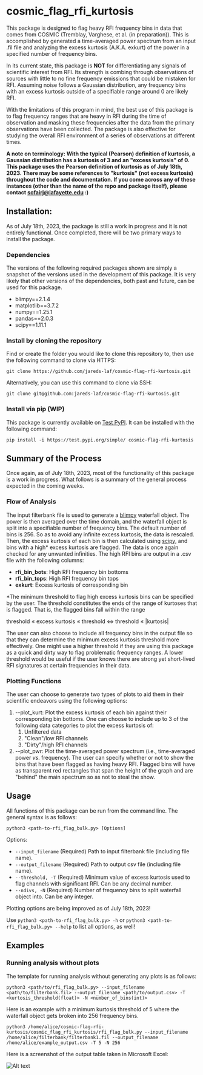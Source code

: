 # cosmic_flag_rfi_kurtosis

This package is designed to flag heavy RFI frequency bins in data that comes from COSMIC (Tremblay, Varghese, et al. (in preparation)). This is accomplished by generated a time-averaged power spectrum from an input .fil file and analyzing the excess kurtosis (A.K.A. exkurt) of the power in a specified number of frequency bins.

In its current state, this package is **NOT** for differentiating any signals of scientific interest from RFI. Its strength is combing through observations of sources with little to no fine frequency emissions that could be mistaken for RFI. Assuming noise follows a Gaussian distribution, any frequency bins with an excess kurtosis outside of a specifiable range around 0 are likely RFI.


With the limitations of this program in mind, the best use of this package is to flag frequency ranges that are heavy in RFI during the time of observation and masking these frequencies after the data from the primary observations have been collected. The package is also effective for studying the overall RFI environment of a series of observations at different times.

**A note on terminology: With the typical (Pearson) definition of kurtosis, a Gaussian distribution has a kurtosis of 3 and an "excess kurtosis" of 0. This package uses the Pearson definition of kurtosis as of July 18th, 2023. There may be some references to "kurtosis" (not excess kurtosis) throughout the code and documentation. If you come across any of these instances (other than the name of the repo and package itself), please contact sofairj@lafayette.edu :)**

## Installation:
As of July 18th, 2023, the package is still a work in progress and it is not entirely functional. Once completed, there will be two primary ways to install the package.

### Dependencies
The versions of the following required packages shown are simply a snapshot of the versions used in the development of this package. It is very likely that other versions of the dependencies, both past and future, can be used for this package.

- blimpy==2.1.4
- matplotlib==3.7.2
- numpy==1.25.1
- pandas==2.0.3
- scipy==1.11.1

### Install by cloning the repository
Find or create the folder you would like to clone this repository to, then use the following command to clone via HTTPS:

```git clone https://github.com/jareds-laf/cosmic-flag-rfi-kurtosis.git```

Alternatively, you can use this command to clone via SSH:

```git clone git@github.com:jareds-laf/cosmic-flag-rfi-kurtosis.git```

### Install via pip (WIP)
This package is currently available on [Test PyPI](https://test.pypi.org/project/cosmic-flag-rfi-kurtosis/). It can be installed with the following command:

```pip install -i https://test.pypi.org/simple/ cosmic-flag-rfi-kurtosis```


## Summary of the Process
Once again, as of July 18th, 2023, most of the functionality of this package is a work in progress. What follows is a summary of the general process expected in the coming weeks.

### Flow of Analysis
The input filterbank file is used to generate a [blimpy](https://github.com/UCBerkeleySETI/blimpy) waterfall object. The power is then averaged over the time domain, and the waterfall object is split into a specifiable number of frequency bins. The default number of bins is 256. So as to avoid any infinite excess kurtosis, the data is rescaled. Then, the excess kurtosis of each bin is then calculated using [scipy](https://github.com/scipy/scipy), and bins with a high* excess kurtosis are flagged. The data is once again checked for any unwanted infinities. The high RFI bins are output in a .csv file with the following columns:

- **rfi_bin_bots**: High RFI frequency bin bottoms
- **rfi_bin_tops**: High RFI frequency bin tops
- **exkurt**: Excess kurtosis of corresponding bin

*The minimum threshold to flag high excess kurtosis bins can be specified by the user. The threshold constitutes the ends of the range of kurtoses that is flagged. That is, the flagged bins fall within the range

threshold &#8804; excess kurtosis &#8804; threshold ⇔ threshold &#8804; |kurtosis|

The user can also choose to include all frequency bins in the output file so that they can determine the minimum excess kurtosis threshold more effectively. One might use a higher threshold if they are using this package as a quick and dirty way to flag problematic frequency ranges. A lower threshold would be useful if the user knows there are strong yet short-lived RFI signatures at certain frequencies in their data. 

### Plotting Functions
The user can choose to generate two types of plots to aid them in their scientific endeavors using the following options:
1. --plot_kurt: Plot the excess kurtosis of each bin against their corresponding bin bottoms. One can choose to include up to 3 of the following data categories to plot the excess kurtosis of:
   1. Unfiltered data
   2. "Clean"/low RFI channels
   3. "Dirty"/high RFI channels
2. --plot_pwr: Plot the time-averaged power spectrum (i.e., time-averaged power *vs*. frequency). The user can specify whether or not to show the bins that have been flagged as having heavy RFI. Flagged bins will have as transparent red rectangles that span the height of the graph and are "behind" the main spectrum so as not to steal the show.
    
## Usage
All functions of this package can be run from the command line. The general syntax is as follows:

```python3 <path-to-rfi_flag_bulk.py> [Options]```

Options:
- ```--input_filename``` (Required) Path to input filterbank file (including file name).
- ```--output_filename``` (Required) Path to output csv file (including file name).
- ```--threshold, -T``` (Required) Minimum value of excess kurtosis used to flag channels with significant RFI. Can be any decimal number.
- ```--ndivs, -N``` (Required) Number of frequency bins to split waterfall object into. Can be any integer.

Plotting options are being improved as of July 18th, 2023!

Use ```python3 <path-to-rfi_flag_bulk.py> -h``` or ```python3 <path-to-rfi_flag_bulk.py> --help``` to list all options, as well!

## Examples
### Running analysis without plots
The template for running analysis without generating any plots is as follows:

```
python3 <path/to/rfi_flag_bulk.py> --input_filename <path/to/filterbank.fil> --output_filename <path/to/output.csv> -T <kurtosis_threshold(float)> -N <number_of_bins(int)>
```

Here is an example with a minimum kurtosis threshold of 5 where the waterfall object gets broken into 256 frequency bins.

```
python3 /home/alice/cosmic-flag-rfi-kurtosis/cosmic_flag_rfi_kurtosis/rfi_flag_bulk.py --input_filename /home/alice/filterbank/filterbank1.fil --output_filename /home/alice/example_output.csv -T 5 -N 256
```

Here is a screenshot of the output table taken in Microsoft Excel:

![Alt text](/examples/example_output_excel.png?raw=true "Example output table")
